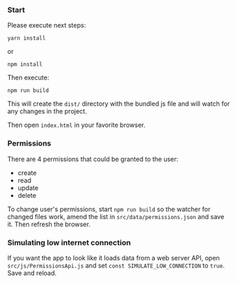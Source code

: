 ### Start

Please execute next steps:

```
yarn install
```
or
```
npm install
```

Then execute:

```
npm run build
```

This will create the `dist/` directory with the bundled js file and will watch for any changes in the project.

Then open `index.html` in your favorite browser.

### Permissions

There are 4 permissions that could be granted to the user:

* create
* read
* update
* delete

To change user's permissions, start `npm run build` so the watcher for changed files work, amend the list in `src/data/permissions.json` and save it. Then refresh the browser.

### Simulating low internet connection

If you want the app to look like it loads data from a web server API, open `src/js/PermissionsApi.js` and set `const SIMULATE_LOW_CONNECTION` to `true`. Save and reload.
